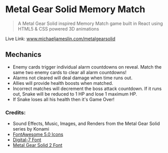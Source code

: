 # Metal Gear Solid Memory Match

> A Metal Gear Solid inspired Memory Match game built in React using HTML5 & CSS powered 3D animations

Live Link: www.michaeljameslin.com/metalgearsolid

## Mechanics
- Enemy cards trigger individual alarm countdowns on reveal. Match the same two enemy cards to clear all alarm countdowns!
- Alarms not cleared will deal damage when time runs out.
- Allies will provide health boosts when matched.
- Incorrect matches will decrement the boss attack countdown. If it runs out, Snake will be reduced to 1 HP and lose 1 maximum HP.
- If Snake loses all his health then it's Game Over!

### Credits: 
- Sound Effects, Music, Images, and Renders from the Metal Gear Solid series by Konami
- [FontAwesome 5.0 Icons](https://github.com/FortAwesome/Font-Awesome)
- [Digital-7 Font](https://www.dafont.com/digital-7.font)
- [Metal Gear Solid 2 Font](https://fonts2u.com/metal-gear-solid-2.font)